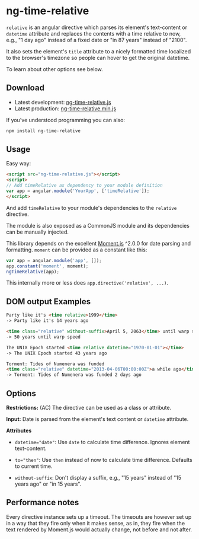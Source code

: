 # ng-time-relative

`relative` is an angular directive which parses its element's
text-content or `datetime` attribute and replaces the contents with a
time relative to now, e.g., "1 day ago" instead of a fixed date or
"in 87 years" instead of "2100".

It also sets the element's `title` attribute to a nicely formatted
time localized to the browser's timezone so people can hover to get
the original datetime.

To learn about other options see below.

## Download

* Latest development: [ng-time-relative.js](https://raw.github.com/evilhackerdude/ng-time-relative/v0.4.0/dist/ng-time-relative.js)
* Latest production: [ng-time-relative.min.js](https://raw.github.com/evilhackerdude/ng-time-relative/v0.4.0/dist/ng-time-relative.min.js)

If you've understood programming you can also:

``` js
npm install ng-time-relative
```

## Usage

Easy way:

``` html
<script src="ng-time-relative.js"></script>
<script>
// Add timeRelative as dependency to your module definition
var app = angular.module('YourApp', ['timeRelative']);
</script>
```

And add `timeRelative` to your module's dependencies to the `relative`
directive.

The module is also exposed as a CommonJS module and its dependencies
can be manually injected.

This library depends on the excellent
[Moment.js](https://github.com/timrwood/moment/) ^2.0.0 for date
parsing and formatting. `moment` can be provided as a constant
like this:

``` js
var app = angular.module('app', []);
app.constant('moment', moment);
ngTimeRelative(app);
```

This internally more or less does `app.directive('relative', ...)`.

## DOM output Examples

``` html
Party like it's <time relative>1999</time>
-> Party like it's 14 years ago

<time class="relative" without-suffix>April 5, 2063</time> until warp speed
-> 50 years until warp speed

The UNIX Epoch started <time relative datetime="1970-01-01"></time>
-> The UNIX Epoch started 43 years ago

Torment: Tides of Numenera was funded
<time class="relative" datetime="2013-04-06T00:00:00Z">a while ago</time>
-> Torment: Tides of Numenera was funded 2 days ago
```

## Options

**Restrictions:** (AC) The directive can be used as a class or attribute.

**Input:** Date is parsed from the element's text content or
  `datetime` attribute.

**Attributes**

- `datetime="date"`: Use `date` to calculate time difference. Ignores
  element text-content.

- `to="then"`: Use `then` instead of now to calculate time difference.
  Defaults to current time.

- `without-suffix`: Don't display a suffix, e.g., "15 years" instead
  of "15 years ago" or "in 15 years".

## Performance notes

Every directive instance sets up a timeout. The timeouts are however
set up in a way that they fire only when it makes sense, as in, they
fire when the text rendered by Moment.js would actually change, not
before and not after.
